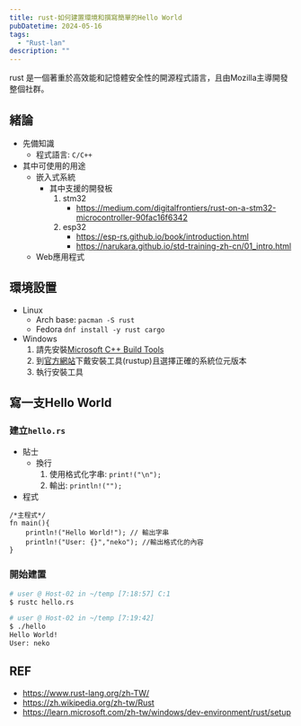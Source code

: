 ```yaml
---
title: rust-如何建置環境和撰寫簡單的Hello World
pubDatetime: 2024-05-16
tags:
  - "Rust-lan"
description: ""
---
```


rust 是一個著重於高效能和記憶體安全性的開源程式語言，且由Mozilla主導開發整個社群。

<!--more-->

## 緒論

- 先備知識
  - 程式語言: `C/C++`
- 其中可使用的用途
  - 嵌入式系統
    - 其中支援的開發板
      1. stm32
         - https://medium.com/digitalfrontiers/rust-on-a-stm32-microcontroller-90fac16f6342
      2. esp32
         - https://esp-rs.github.io/book/introduction.html
         - https://narukara.github.io/std-training-zh-cn/01_intro.html
  - Web應用程式

## 環境設置

- Linux
  - Arch base: `pacman -S rust`
  - Fedora `dnf install -y rust cargo`
- Windows
  1. 請先安裝[Microsoft C++ Build Tools](https://visualstudio.microsoft.com/zh-hant/visual-cpp-build-tools/)
  2. 到[官方網站](https://www.rust-lang.org/tools/install)下戴安裝工具(rustup)且選擇正確的系統位元版本
  3. 執行安裝工具

## 寫一支Hello World

### 建立`hello.rs`

- 貼士
  - 換行
    1. 使用格式化字串: `print!("\n");`
    2. 輸出: `println!("");`
- 程式

```rust=
/*主程式*/
fn main(){
    println!("Hello World!"); // 輸出字串
    println!("User: {}","neko"); //輸出格式化的內容
}
```

### 開始建置

```zsh
# user @ Host-02 in ~/temp [7:18:57] C:1
$ rustc hello.rs

# user @ Host-02 in ~/temp [7:19:42]
$ ./hello
Hello World!
User: neko
```

## REF

- https://www.rust-lang.org/zh-TW/
- https://zh.wikipedia.org/zh-tw/Rust
- https://learn.microsoft.com/zh-tw/windows/dev-environment/rust/setup
